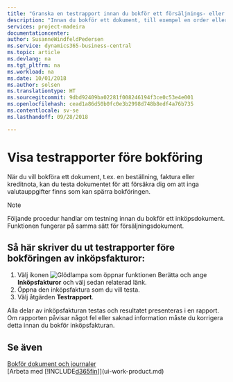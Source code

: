 ```yaml
---
title: "Granska en testrapport innan du bokför ett försäljnings- eller inköpsdokument | Microsoft Docs"
description: "Innan du bokför ett dokument, till exempel en order eller kreditnota, kan du testa och granska den att söka efter fel som kan förhindra bokföring."
services: project-madeira
documentationcenter: 
author: SusanneWindfeldPedersen
ms.service: dynamics365-business-central
ms.topic: article
ms.devlang: na
ms.tgt_pltfrm: na
ms.workload: na
ms.date: 10/01/2018
ms.author: solsen
ms.translationtype: HT
ms.sourcegitcommit: 9dbd92409ba02281f008246194f3ce0c53e4e001
ms.openlocfilehash: cead1a86d50b0fc0e3b2998d748b8edf4a76b735
ms.contentlocale: sv-se
ms.lasthandoff: 09/28/2018

---
```

# <a name="view-test-reports-before-posting"></a>Visa testrapporter före bokföring
När du vill bokföra ett dokument, t.ex. en beställning, faktura eller kreditnota, kan du testa dokumentet för att försäkra dig om att inga valutauppgifter finns som kan spärra bokföringen.

> [!NOTE]  
>   Följande procedur handlar om testning innan du bokför ett inköpsdokument. Funktionen fungerar på samma sätt för försäljningsdokument.

## <a name="to-print-a-test-report-before-posting-a-purchase-invoice"></a>Så här skriver du ut testrapporter före bokföringen av inköpsfakturor:
1. Välj ikonen ![Glödlampa som öppnar funktionen Berätta](media/ui-search/search_small.png "Berätta vad du vill göra") och ange **Inköpsfakturor** och välj sedan relaterad länk.
2. Öppna den inköpsfaktura som du vill testa.
3. Välj åtgärden **Testrapport**.  

Alla delar av inköpsfakturan testas och resultatet presenteras i en rapport. Om rapporten påvisar något fel eller saknad information måste du korrigera detta innan du bokför inköpsfakturan.

## <a name="see-also"></a>Se även
[Bokför dokument och journaler](ui-post-documents-journals.md)  
[Arbeta med [!INCLUDE[d365fin](includes/d365fin_md.md)]](ui-work-product.md)


